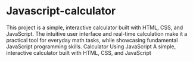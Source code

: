 # Javascript-calculator
This project is a simple, interactive calculator built with HTML, CSS, and JavaScript. The intuitive user interface and real-time calculation make it a practical tool for everyday math tasks, while showcasing fundamental JavaScript programming skills.  Calculator Using JavaScript A simple, interactive calculator built with HTML, CSS, and JavaScript
